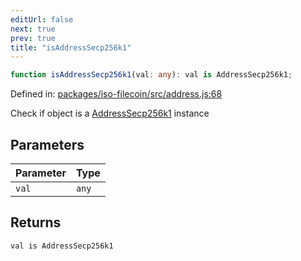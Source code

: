 ```yaml
---
editUrl: false
next: true
prev: true
title: "isAddressSecp256k1"
---
```


```ts
function isAddressSecp256k1(val: any): val is AddressSecp256k1;
```

Defined in: [packages/iso-filecoin/src/address.js:68](https://github.com/hugomrdias/filecoin/blob/main/packages/iso-filecoin/src/address.js#L68)

Check if object is a [AddressSecp256k1](/api/iso-filecoin/address/classes/addresssecp256k1/) instance

## Parameters

| Parameter | Type |
| ------ | ------ |
| `val` | `any` |

## Returns

`val is AddressSecp256k1`
